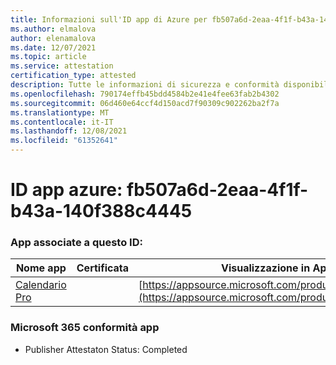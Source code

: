 ```yaml
---
title: Informazioni sull'ID app di Azure per fb507a6d-2eaa-4f1f-b43a-140f388c4445
ms.author: elmalova
author: elenamalova
ms.date: 12/07/2021
ms.topic: article
ms.service: attestation
certification_type: attested
description: Tutte le informazioni di sicurezza e conformità disponibili per fb507a6d-2eaa-4f1f-b43a-140f388c4445.
ms.openlocfilehash: 790174effb45bdd4584b2e41e4fee63fab2b4302
ms.sourcegitcommit: 06d460e64ccf4d150acd7f90309c902262ba2f7a
ms.translationtype: MT
ms.contentlocale: it-IT
ms.lasthandoff: 12/08/2021
ms.locfileid: "61352641"
---
```

# <a name="azure-app-id-fb507a6d-2eaa-4f1f-b43a-140f388c4445"></a>ID app azure: fb507a6d-2eaa-4f1f-b43a-140f388c4445


### <a name="apps-associated-with-this-id"></a>App associate a questo ID:
| **Nome app** | **Certificata** | **Visualizzazione in AppSource** |
|--------------|---------------|-----------------------|
| [Calendario Pro](https://docs.microsoft.com/microsoft-365-app-certification/forward/WA200002152) |  | [https://appsource.microsoft.com/product/office/WA200002152](https://appsource.microsoft.com/product/office/WA200002152) |

### <a name="microsoft-365-app-compliance-status"></a>Microsoft 365 conformità app
- Publisher Attestaton Status: Completed

